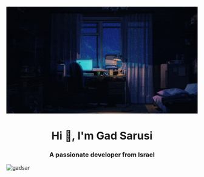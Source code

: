 ![logo](https://github.com/GadSAR/GadSAR/blob/main/banner%20(1).gif)
<h1 align="center">Hi 👋, I'm Gad Sarusi</h1>
<h3 align="center">A passionate developer from Israel</h3>

<p><img align="left" src="https://github-readme-stats.vercel.app/api/top-langs?username=gadsar&show_icons=true&theme=dark&locale=en&layout=compact" alt="gadsar" /></p>
